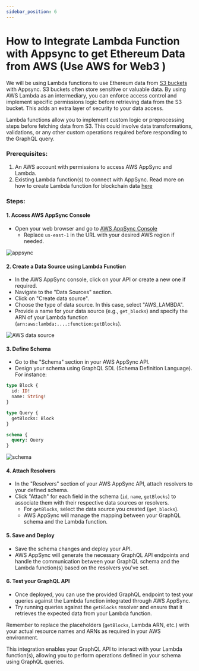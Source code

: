 ```yaml
---
sidebar_position: 6
---
```


# How to Integrate Lambda Function with Appsync to get Ethereum Data from AWS (Use AWS for Web3 )

We will be using Lambda functions to use Ethereum data from [S3 buckets](/docs/cloud/protobuf/evm.md) with Appsync.
S3 buckets often store sensitive or valuable data. By using AWS Lambda as an intermediary, you can enforce access control and implement specific permissions logic before retrieving data from the S3 bucket. This adds an extra layer of security to your data access.

Lambda functions allow you to implement custom logic or preprocessing steps before fetching data from S3. This could involve data transformations, validations, or any other custom operations required before responding to the GraphQL query.


### Prerequisites:
1. An AWS account with permissions to access AWS AppSync and Lambda.
2. Existing Lambda function(s) to connect with AppSync. Read more on how to create Lambda function for blockchain data [here](/docs/cloud/examples/lambda-functions.md)

### Steps:

#### 1. Access AWS AppSync Console
- Open your web browser and go to [AWS AppSync Console](https://us-east-1.console.aws.amazon.com/appsync/home?region=us-east-1#/apis)
  - Replace `us-east-1` in the URL with your desired AWS region if needed.

![appsync](/img/aws/appsync.png)

#### 2. Create a Data Source using Lambda Function
- In the AWS AppSync console, click on your API or create a new one if required.
- Navigate to the "Data Sources" section.
- Click on "Create data source".
- Choose the type of data source. In this case, select "AWS_LAMBDA".
- Provide a name for your data source (e.g., `get_blocks`) and specify the ARN of your Lambda function (`arn:aws:lambda:....:function:getBlocks`).

![AWS data source](/img/aws/appsync_datasources.png)

#### 3. Define Schema
- Go to the "Schema" section in your AWS AppSync API.
- Design your schema using GraphQL SDL (Schema Definition Language). For instance:

```graphql
type Block {
  id: ID!
  name: String!
}

type Query {
  getBlocks: Block
}

schema {
  query: Query
}
```

![schema](/img/aws/appsync_schema.png)

#### 4. Attach Resolvers
- In the "Resolvers" section of your AWS AppSync API, attach resolvers to your defined schema.
- Click "Attach" for each field in the schema (`id`, `name`, `getBlocks`) to associate them with their respective data sources or resolvers.
  - For `getBlocks`, select the data source you created (`get_blocks`).
  - AWS AppSync will manage the mapping between your GraphQL schema and the Lambda function.

#### 5. Save and Deploy
- Save the schema changes and deploy your API.
- AWS AppSync will generate the necessary GraphQL API endpoints and handle the communication between your GraphQL schema and the Lambda function(s) based on the resolvers you've set.

#### 6. Test your GraphQL API
- Once deployed, you can use the provided GraphQL endpoint to test your queries against the Lambda function integrated through AWS AppSync.
- Try running queries against the `getBlocks` resolver and ensure that it retrieves the expected data from your Lambda function.

Remember to replace the placeholders (`getBlocks`, Lambda ARN, etc.) with your actual resource names and ARNs as required in your AWS environment.

This integration enables your GraphQL API to interact with your Lambda function(s), allowing you to perform operations defined in your schema using GraphQL queries.